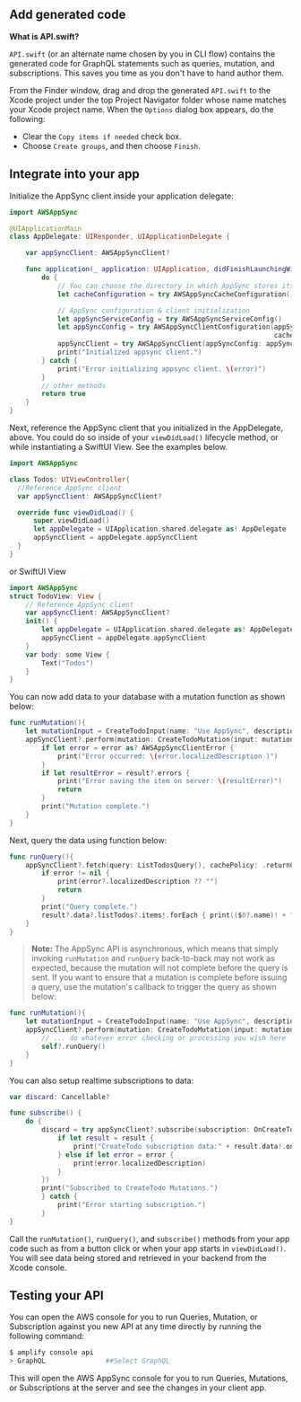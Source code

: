 ## Add generated code

**What is API.swift?**

`API.swift` (or an alternate name chosen by you in CLI flow) contains the generated code for GraphQL statements such as queries, mutation, and subscriptions. This saves you time as you don't have to hand author them.

From the Finder window, drag and drop the generated `API.swift` to the Xcode project under the top Project Navigator folder whose name matches your Xcode project name. When the `Options` dialog box appears, do the following:

* Clear the `Copy items if needed` check box.
* Choose `Create groups`, and then choose `Finish`.

## Integrate into your app

Initialize the AppSync client inside your application delegate:

```swift
import AWSAppSync

@UIApplicationMain
class AppDelegate: UIResponder, UIApplicationDelegate {

    var appSyncClient: AWSAppSyncClient?

    func application(_ application: UIApplication, didFinishLaunchingWithOptions launchOptions: [UIApplication.LaunchOptionsKey: Any]?) -> Bool {
        do {
            // You can choose the directory in which AppSync stores its persistent cache databases
            let cacheConfiguration = try AWSAppSyncCacheConfiguration()

            // AppSync configuration & client initialization
            let appSyncServiceConfig = try AWSAppSyncServiceConfig()
            let appSyncConfig = try AWSAppSyncClientConfiguration(appSyncServiceConfig: appSyncServiceConfig,
                                                                  cacheConfiguration: cacheConfiguration)
            appSyncClient = try AWSAppSyncClient(appSyncConfig: appSyncConfig)
            print("Initialized appsync client.")
        } catch {
            print("Error initializing appsync client. \(error)")
        }
        // other methods
        return true
    }
}
```

Next, reference the AppSync client that you initialized in the AppDelegate, above. You could do so inside of your `viewDidLoad()` lifecycle method, or while instantiating a SwiftUI View. See the examples below.

```swift
import AWSAppSync

class Todos: UIViewController{
  //Reference AppSync client
  var appSyncClient: AWSAppSyncClient?

  override func viewDidLoad() {
      super.viewDidLoad()
      let appDelegate = UIApplication.shared.delegate as! AppDelegate
      appSyncClient = appDelegate.appSyncClient
  }
}
```

or SwiftUI View
```swift
import AWSAppSync
struct TodoView: View {
    // Reference AppSync client
    var appSyncClient: AWSAppSyncClient?
    init() {
        let appDelegate = UIApplication.shared.delegate as! AppDelegate
        appSyncClient = appDelegate.appSyncClient
    }
    var body: some View {
        Text("Todos")
    }
}
```

You can now add data to your database with a mutation function as shown below:

```swift
func runMutation(){
    let mutationInput = CreateTodoInput(name: "Use AppSync", description:"Realtime and Offline")
    appSyncClient?.perform(mutation: CreateTodoMutation(input: mutationInput)) { (result, error) in
        if let error = error as? AWSAppSyncClientError {
            print("Error occurred: \(error.localizedDescription )")
        }
        if let resultError = result?.errors {
            print("Error saving the item on server: \(resultError)")
            return
        }
        print("Mutation complete.")
    }
}
```

Next, query the data using function below:

```swift
func runQuery(){
    appSyncClient?.fetch(query: ListTodosQuery(), cachePolicy: .returnCacheDataAndFetch) {(result, error) in
        if error != nil {
            print(error?.localizedDescription ?? "")
            return
        }
        print("Query complete.")
        result?.data?.listTodos?.items!.forEach { print(($0?.name)! + " " + ($0?.description)!) }
    }
}
```

> **Note:** The AppSync API is asynchronous, which means that simply invoking `runMutation` and `runQuery` back-to-back may not work as expected, because the mutation will not complete before the query is sent. If you want to ensure that a mutation is complete before issuing a query, use the mutation's callback to trigger the query as shown below:

```swift
func runMutation(){
    let mutationInput = CreateTodoInput(name: "Use AppSync", description:"Realtime and Offline")
    appSyncClient?.perform(mutation: CreateTodoMutation(input: mutationInput)) { [weak self] (result, error) in
        // ... do whatever error checking or processing you wish here
        self?.runQuery()
    }
}
```

You can also setup realtime subscriptions to data:

```swift
var discard: Cancellable?

func subscribe() {
    do {
        discard = try appSyncClient?.subscribe(subscription: OnCreateTodoSubscription(), resultHandler: { (result, transaction, error) in
            if let result = result {
                print("CreateTodo subscription data:" + result.data!.onCreateTodo!.name + " " + result.data!.onCreateTodo!.description!)
            } else if let error = error {
                print(error.localizedDescription)
            }
        })
        print("Subscribed to CreateTodo Mutations.")
        } catch {
            print("Error starting subscription.")
        }
}
```

Call the `runMutation()`, `runQuery()`, and `subscribe()` methods from your app code such as from a button click or when your app starts in `viewDidLoad()`. You will see data being stored and retrieved in your backend from the Xcode console.

## Testing your API
You can open the AWS console for you to run Queries, Mutation, or Subscription against you new API at any time directly by running the following command:

```bash
$ amplify console api
> GraphQL               ##Select GraphQL
```

This will open the AWS AppSync console for you to run Queries, Mutations, or Subscriptions at the server and see the changes in your client app.
